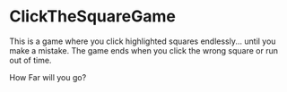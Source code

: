 # ClickTheSquareGame

This is a game where you click highlighted squares endlessly... until you make a mistake. The game ends when you click the wrong square or run out of time.

How Far will you go?
